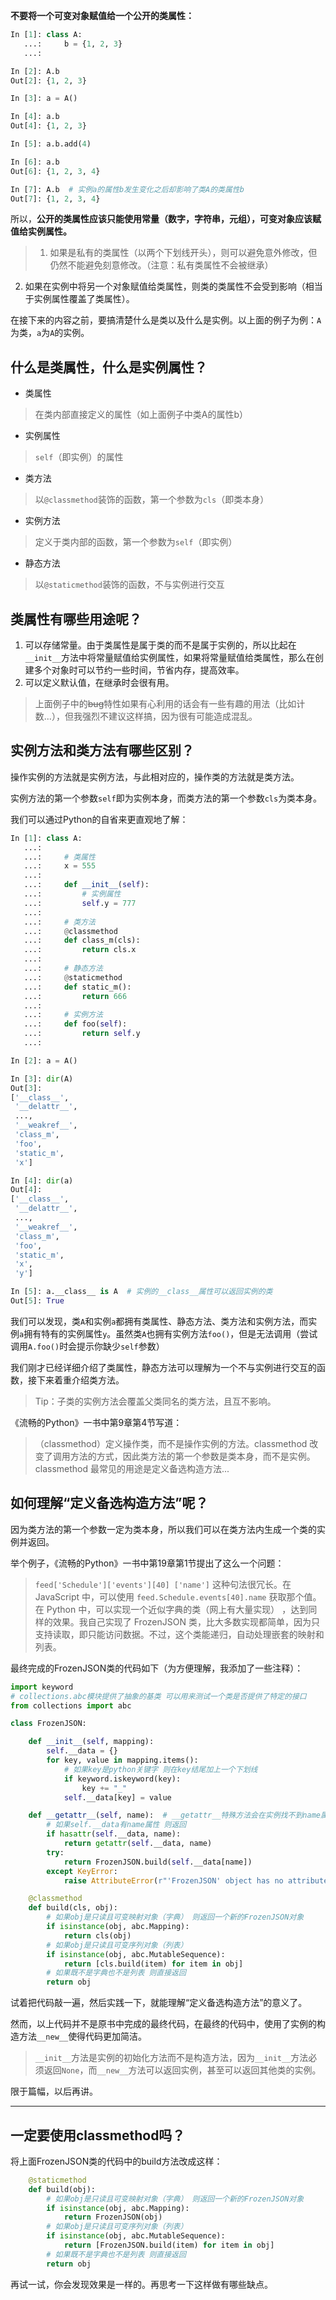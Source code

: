 **不要将一个可变对象赋值给一个公开的类属性：**

```python
In [1]: class A:
   ...:     b = {1, 2, 3}
   ...:

In [2]: A.b
Out[2]: {1, 2, 3}

In [3]: a = A()

In [4]: a.b
Out[4]: {1, 2, 3}

In [5]: a.b.add(4)

In [6]: a.b
Out[6]: {1, 2, 3, 4}

In [7]: A.b  # 实例a的属性b发生变化之后却影响了类A的类属性b
Out[7]: {1, 2, 3, 4}
```

所以，**公开的类属性应该只能使用常量（数字，字符串，元组），可变对象应该赋值给实例属性。**

> 1. 如果是私有的类属性（以两个下划线开头），则可以避免意外修改，但仍然不能避免刻意修改。（注意：私有类属性不会被继承）
2. 如果在实例中将另一个对象赋值给类属性，则类的类属性不会受到影响（相当于实例属性覆盖了类属性）。

在接下来的内容之前，要搞清楚什么是类以及什么是实例。以上面的例子为例：`A`为类，`a`为`A`的实例。

## 什么是类属性，什么是实例属性？

- 类属性
> 在类内部直接定义的属性（如上面例子中类A的属性b）

- 实例属性
> `self`（即实例）的属性

- 类方法
> 以`@classmethod`装饰的函数，第一个参数为`cls`（即类本身）

- 实例方法
> 定义于类内部的函数，第一个参数为`self`（即实例）

- 静态方法
> 以`@staticmethod`装饰的函数，不与实例进行交互

## 类属性有哪些用途呢？

1. 可以存储常量。由于类属性是属于类的而不是属于实例的，所以比起在`__init__`方法中将常量赋值给实例属性，如果将常量赋值给类属性，那么在创建多个对象时可以节约一些时间，节省内存，提高效率。
2. 可以定义默认值，在继承时会很有用。

> 上面例子中的<del>bug</del>特性如果有心利用的话会有一些有趣的用法（比如计数...），但我强烈不建议这样搞，因为很有可能造成混乱。

## 实例方法和类方法有哪些区别？

操作实例的方法就是实例方法，与此相对应的，操作类的方法就是类方法。

实例方法的第一个参数`self`即为实例本身，而类方法的第一个参数`cls`为类本身。

我们可以通过Python的自省来更直观地了解：
```python
In [1]: class A:
   ...:
   ...:     # 类属性
   ...:     x = 555
   ...:
   ...:     def __init__(self):
   ...:         # 实例属性
   ...:         self.y = 777
   ...:
   ...:     # 类方法
   ...:     @classmethod
   ...:     def class_m(cls):
   ...:         return cls.x
   ...:
   ...:     # 静态方法
   ...:     @staticmethod
   ...:     def static_m():
   ...:         return 666
   ...:
   ...:     # 实例方法
   ...:     def foo(self):
   ...:         return self.y
   ...:

In [2]: a = A()

In [3]: dir(A)
Out[3]:
['__class__',
 '__delattr__',
 ...,
 '__weakref__',
 'class_m',
 'foo',
 'static_m',
 'x']

In [4]: dir(a)
Out[4]:
['__class__',
 '__delattr__',
 ...,
 '__weakref__',
 'class_m',
 'foo',
 'static_m',
 'x',
 'y']

In [5]: a.__class__ is A  # 实例的__class__属性可以返回实例的类
Out[5]: True
```
我们可以发现，类`A`和实例`a`都拥有类属性、静态方法、类方法和实例方法，而实例`a`拥有特有的实例属性`y`。虽然类`A`也拥有实例方法`foo()`，但是无法调用（尝试调用`A.foo()`时会提示你缺少`self`参数）

我们刚才已经详细介绍了类属性，静态方法可以理解为一个不与实例进行交互的函数，接下来着重介绍类方法。

> Tip：子类的实例方法会覆盖父类同名的类方法，且互不影响。

《流畅的Python》一书中第9章第4节写道：

> （classmethod）定义操作类，而不是操作实例的方法。classmethod 改变了调用方法的方式，因此类方法的第一个参数是类本身，而不是实例。classmethod 最常见的用途是定义备选构造方法...

## 如何理解“定义备选构造方法”呢？

因为类方法的第一个参数一定为类本身，所以我们可以在类方法内生成一个类的实例并返回。

举个例子，《流畅的Python》一书中第19章第1节提出了这么一个问题：

> `feed['Schedule']['events'][40]
['name']` 这种句法很冗长。在 JavaScript 中，可以使用
`feed.Schedule.events[40].name` 获取那个值。在 Python 中，可以实现一个近似字典的类（网上有大量实现） ，达到同样的效果。我自己实现了 FrozenJSON 类，比大多数实现都简单，因为只支持读取，即只能访问数据。不过，这个类能递归，自动处理嵌套的映射和列表。

最终完成的FrozenJSON类的代码如下（为方便理解，我添加了一些注释）：

```python
import keyword
# collections.abc模块提供了抽象的基类 可以用来测试一个类是否提供了特定的接口
from collections import abc

class FrozenJSON:

    def __init__(self, mapping):
        self.__data = {}
        for key, value in mapping.items():
            # 如果key是python关键字 则在key结尾加上一个下划线
            if keyword.iskeyword(key):
                key += "_"
            self.__data[key] = value

    def __getattr__(self, name):  # __getattr__特殊方法会在实例找不到name属性时调用
        # 如果self.__data有name属性 则返回
        if hasattr(self.__data, name):
            return getattr(self.__data, name)
        try:
            return FrozenJSON.build(self.__data[name])
        except KeyError:
            raise AttributeError(r"'FrozenJSON' object has no attribute '%s'" % name)

    @classmethod
    def build(cls, obj):
        # 如果obj是只读且可变映射对象（字典） 则返回一个新的FrozenJSON对象
        if isinstance(obj, abc.Mapping):
            return cls(obj)
        # 如果obj是只读且可变序列对象（列表）
        if isinstance(obj, abc.MutableSequence):
            return [cls.build(item) for item in obj]
        # 如果既不是字典也不是列表 则直接返回
        return obj
```

试着把代码敲一遍，然后实践一下，就能理解“定义备选构造方法”的意义了。

然而，以上代码并不是原书中完成的最终代码，在最终的代码中，使用了实例的构造方法`__new__`使得代码更加简洁。

> `__init__`方法是实例的初始化方法而不是构造方法，因为`__init__`方法必须返回`None`，而`__new__`方法可以返回实例，甚至可以返回其他类的实例。

限于篇幅，以后再讲。

------

## 一定要使用classmethod吗？

将上面FrozenJSON类的代码中的build方法改成这样：

```python
    @staticmethod
    def build(obj):
        # 如果obj是只读且可变映射对象（字典） 则返回一个新的FrozenJSON对象
        if isinstance(obj, abc.Mapping):
            return FrozenJSON(obj)
        # 如果obj是只读且可变序列对象（列表）
        if isinstance(obj, abc.MutableSequence):
            return [FrozenJSON.build(item) for item in obj]
        # 如果既不是字典也不是列表 则直接返回
        return obj
```

再试一试，你会发现效果是一样的。再思考一下这样做有哪些缺点。
